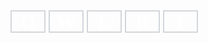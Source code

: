 <style>
.board {
  width: 300px;
  height: 360px;
}
.item {
    font-family: "nyt-franklin";
    width: 100%;
    display: inline-flex;
    justify-content: center;
    align-items: center;
    font-size: 2rem;
    line-height: 1;
    font-weight: bold;
    vertical-align: middle;
    box-sizing: border-box;
    color: white;
    border: 2px solid #d3d6da;
}
.row {
    display: grid;
    grid-template-columns: repeat(5, 1fr);
    grid-gap: 5px;
}
</style>

<div class="board">
<div class="row">
<div class="item">
    Q
</div>
<div class="item">
    W
</div>
<div class="item">
    E
</div>
<div class="item">
    R
</div>
<div class="item">
    T
</div>
<div>
</div>
